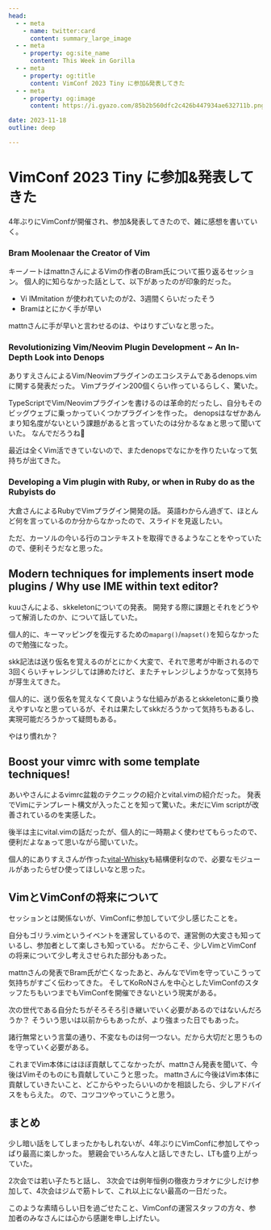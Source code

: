 ```yaml
---
head:
  - - meta
    - name: twitter:card
      content: summary_large_image
  - - meta
    - property: og:site_name
      content: This Week in Gorilla
  - - meta
    - property: og:title
      content: VimConf 2023 Tiny に参加&発表してきた
  - - meta
    - property: og:image
      content: https://i.gyazo.com/85b2b560dfc2c426b447934ae632711b.png

date: 2023-11-18
outline: deep

---
```


# VimConf 2023 Tiny に参加&発表してきた

4年ぶりにVimConfが開催され、参加&発表してきたので、雑に感想を書いていく。

### Bram Moolenaar the Creator of Vim

キーノートはmattnさんによるVimの作者のBram氏について振り返るセッション。
個人的に知らなかった話として、以下があったのが印象的だった。

- Vi IMmitation が使われていたのが2、3週間くらいだったそう
- Bramはとにかく手が早い

mattnさんに手が早いと言わせるのは、やはりすごいなと思った。

### Revolutionizing Vim/Neovim Plugin Development ~ An In-Depth Look into Denops	

ありすえさんによるVim/Neovimプラグインのエコシステムであるdenops.vimに関する発表だった。
Vimプラグイン200個くらい作っているらしく、驚いた。

TypeScriptでVim/Neovimプラグインを書けるのは革命的だったし、自分もそのビッグウェブに乗っかっていくつかプラグインを作った。
denopsはなぜかあんまり知名度がないという課題があると言っていたのは分かるなぁと思って聞いていた。
なんでだろうね:thinking:

最近は全くVim活できていないので、またdenopsでなにかを作りたいなって気持ちが出てきた。

### Developing a Vim plugin with Ruby, or when in Ruby do as the Rubyists do	

大倉さんによるRubyでVimプラグイン開発の話。
英語わからん過ぎて、ほとんど何を言っているのか分からなかったので、スライドを見返したい。

ただ、カーソルの今いる行のコンテキストを取得できるようなことをやっていたので、便利そうだなと思った。

## Modern techniques for implements insert mode plugins / Why use IME within text editor?	

kuuさんによる、skkeletonについての発表。
開発する際に課題とそれをどうやって解消したのか、について話していた。

個人的に、キーマッピングを復元するための`maparg()`/`mapset()`を知らなかったので勉強になった。

skk記法は送り仮名を覚えるのがとにかく大変で、それで思考が中断されるので3回くらいチャレンジしては諦めたけど、またチャレンジしようかなって気持ちが芽生えてきた。

個人的に、送り仮名を覚えなくて良いような仕組みがあるとskkeletonに乗り換えやすいなと思っているが、それは果たしてskkだろうかって気持ちもあるし、実現可能だろうかって疑問もある。

やはり慣れか？

## Boost your vimrc with some template techniques!	

あいやさんによるvimrc盆栽のテクニックの紹介とvital.vimの紹介だった。
発表でVimにテンプレート構文が入ったことを知って驚いた。未だにVim scriptが改善されているのを実感した。

後半は主にvital.vimの話だったが、個人的に一時期よく使わせてもらったので、便利だよなぁって思いながら聞いていた。

個人的にありすえさんが作った[vital-Whisky](https://github.com/lambdalisue/vital-Whisky)も結構便利なので、必要なモジュールがあったらぜひ使ってほしいなと思った。

## VimとVimConfの将来について

セッションとは関係ないが、VimConfに参加していて少し感じたことを。

自分もゴリラ.vimというイベントを運営しているので、運営側の大変さも知っているし、参加者として楽しさも知っている。
だからこそ、少しVimとVimConfの将来について少し考えさせられた部分もあった。

mattnさんの発表でBram氏が亡くなったあと、みんなでVimを守っていこうって気持ちがすごく伝わってきた。
そしてKoRoNさんを中心としたVimConfのスタッフたちもいつまでもVimConfを開催できないという現実がある。

次の世代である自分たちがそろそろ引き継いでいく必要があるのではないんだろうか？
そういう思いは以前からもあったが、より強まった日でもあった。

諸行無常という言葉の通り、不変なものは何一つない。だから大切だと思うものを守っていく必要がある。

これまでVim本体にはほぼ貢献してこなかったが、mattnさん発表を聞いて、今後はVimそのものにも貢献していこうと思った。
mattnさんに今後はVim本体に貢献していきたいこと、どこからやったらいいのかを相談したら、少しアドバイスをもらえた。
ので、コツコツやっていこうと思う。

## まとめ

少し暗い話をしてしまったかもしれないが、4年ぶりにVimConfに参加してやっぱり最高に楽しかった。
懇親会でいろんな人と話しできたし、LTも盛り上がっていた。

2次会では若い子たちと話し、 3次会では例年恒例の徹夜カラオケに少しだけ参加して、4次会はジムで筋トレて、これ以上にない最高の一日だった。

このような素晴らしい日を過ごせたこと、VimConfの運営スタッフの方々、参加者のみなさんには心から感謝を申し上げたい。
